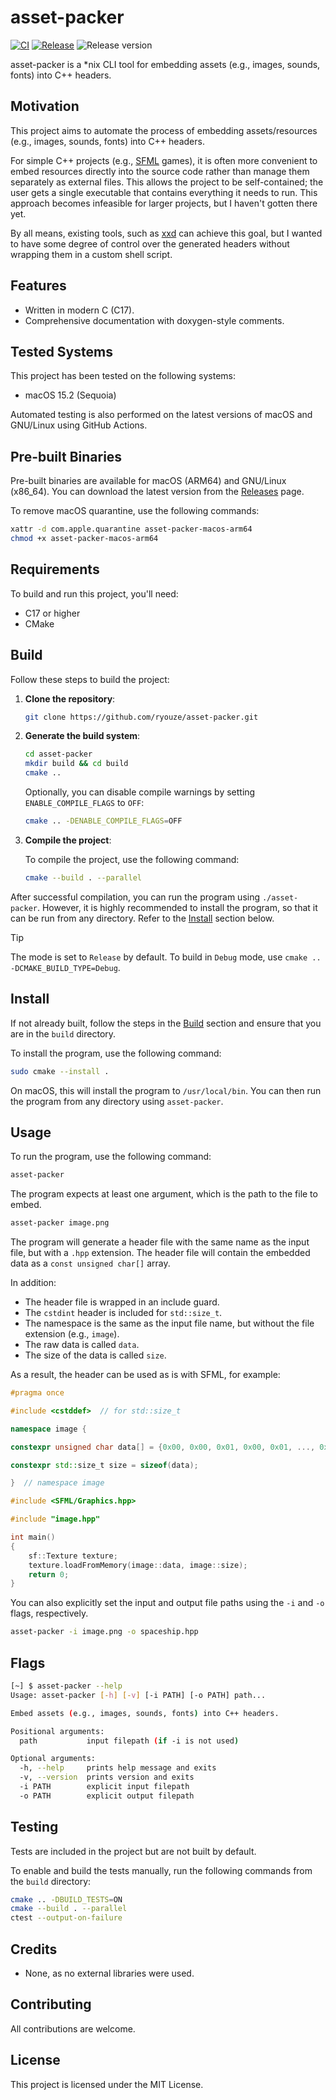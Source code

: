 # asset-packer

[![CI](https://github.com/ryouze/asset-packer/actions/workflows/ci.yml/badge.svg)](https://github.com/ryouze/asset-packer/actions/workflows/ci.yml)
[![Release](https://github.com/ryouze/asset-packer/actions/workflows/release.yml/badge.svg)](https://github.com/ryouze/asset-packer/actions/workflows/release.yml)
![Release version](https://img.shields.io/github/v/release/ryouze/asset-packer)

asset-packer is a *nix CLI tool for embedding assets (e.g., images, sounds, fonts) into C++ headers.


## Motivation

This project aims to automate the process of embedding assets/resources (e.g., images, sounds, fonts) into C++ headers.

For simple C++ projects (e.g., [SFML](https://github.com/SFML/SFML) games), it is often more convenient to embed resources directly into the source code rather than manage them separately as external files. This allows the project to be self-contained; the user gets a single executable that contains everything it needs to run. This approach becomes infeasible for larger projects, but I haven't gotten there yet.

By all means, existing tools, such as [xxd](https://linux.die.net/man/1/xxd) can achieve this goal, but I wanted to have some degree of control over the generated headers without wrapping them in a custom shell script.


## Features

- Written in modern C (C17).
- Comprehensive documentation with doxygen-style comments.


## Tested Systems

This project has been tested on the following systems:

- macOS 15.2 (Sequoia)
<!-- - Manjaro 24.0 (Wynsdey) -->

Automated testing is also performed on the latest versions of macOS and GNU/Linux using GitHub Actions.


## Pre-built Binaries

Pre-built binaries are available for macOS (ARM64) and GNU/Linux (x86_64). You can download the latest version from the [Releases](../../releases) page.

To remove macOS quarantine, use the following commands:

```sh
xattr -d com.apple.quarantine asset-packer-macos-arm64
chmod +x asset-packer-macos-arm64
```


## Requirements

To build and run this project, you'll need:

- C17 or higher
- CMake


## Build

Follow these steps to build the project:

1. **Clone the repository**:

    ```sh
    git clone https://github.com/ryouze/asset-packer.git
    ```

2. **Generate the build system**:

    ```sh
    cd asset-packer
    mkdir build && cd build
    cmake ..
    ```

    Optionally, you can disable compile warnings by setting `ENABLE_COMPILE_FLAGS` to `OFF`:

    ```sh
    cmake .. -DENABLE_COMPILE_FLAGS=OFF
    ```

3. **Compile the project**:

    To compile the project, use the following command:

    ```sh
    cmake --build . --parallel
    ```

After successful compilation, you can run the program using `./asset-packer`. However, it is highly recommended to install the program, so that it can be run from any directory. Refer to the [Install](#install) section below.

> [!TIP]
> The mode is set to `Release` by default. To build in `Debug` mode, use `cmake .. -DCMAKE_BUILD_TYPE=Debug`.


## Install

If not already built, follow the steps in the [Build](#build) section and ensure that you are in the `build` directory.

To install the program, use the following command:

```sh
sudo cmake --install .
```

On macOS, this will install the program to `/usr/local/bin`. You can then run the program from any directory using `asset-packer`.


## Usage

To run the program, use the following command:

```sh
asset-packer
```

The program expects at least one argument, which is the path to the file to embed.

```sh
asset-packer image.png
```

The program will generate a header file with the same name as the input file, but with a `.hpp` extension. The header file will contain the embedded data as a `const unsigned char[]` array.

In addition:
- The header file is wrapped in an include guard.
- The `cstdint` header is included for `std::size_t`.
- The namespace is the same as the input file name, but without the file extension (e.g., `image`).
- The raw data is called `data`.
- The size of the data is called `size`.

As a result, the header can be used as is with SFML, for example:

```cpp
#pragma once

#include <cstddef>  // for std::size_t

namespace image {

constexpr unsigned char data[] = {0x00, 0x00, 0x01, 0x00, 0x01, ..., 0x60, 0x82};

constexpr std::size_t size = sizeof(data);

}  // namespace image
```

```cpp
#include <SFML/Graphics.hpp>

#include "image.hpp"

int main()
{
    sf::Texture texture;
    texture.loadFromMemory(image::data, image::size);
    return 0;
}
```

You can also explicitly set the input and output file paths using the `-i` and `-o` flags, respectively.

```sh
asset-packer -i image.png -o spaceship.hpp
```


## Flags

```sh
[~] $ asset-packer --help
Usage: asset-packer [-h] [-v] [-i PATH] [-o PATH] path...

Embed assets (e.g., images, sounds, fonts) into C++ headers.

Positional arguments:
  path           input filepath (if -i is not used)

Optional arguments:
  -h, --help     prints help message and exits
  -v, --version  prints version and exits
  -i PATH        explicit input filepath
  -o PATH        explicit output filepath
```


## Testing

Tests are included in the project but are not built by default.

To enable and build the tests manually, run the following commands from the `build` directory:

```sh
cmake .. -DBUILD_TESTS=ON
cmake --build . --parallel
ctest --output-on-failure
```


## Credits

- None, as no external libraries were used.


## Contributing

All contributions are welcome.


## License

This project is licensed under the MIT License.
